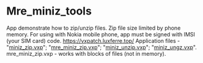 # Mre_miniz_tools
App demonstrate how to zip/unzip files. Zip file size limited by phone memory.
For using with Nokia mobile phone, app must be signed with IMSI (your SIM card) code.
https://vxpatch.luxferre.top/
Application files - 
"[miniz_zip.vxp](https://github.com/RDZDX/mre_miniz_tools/blob/main/miniz_zip.vxp?raw=true)";
"[mre_miniz_zip.vxp](https://github.com/RDZDX/mre_miniz_tools/blob/main/mre_miniz_zip.vxp?raw=true)";
"[miniz_unzip.vxp](https://github.com/RDZDX/mre_miniz_tools/blob/main/miniz_unzip.vxp?raw=true)";
"[miniz_ungz.vxp](https://github.com/RDZDX/mre_miniz_tools/blob/main/miniz_ungz.vxp?raw=true)".
mre_miniz_zip.vxp - works with blocks of files (not in memory).
